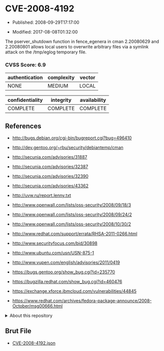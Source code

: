# CVE-2008-4192

- Published: 2008-09-29T17:17:00

- Modified: 2017-08-08T01:32:00

The pserver_shutdown function in fence_egenera in cman 2.20080629 and 2.20080801 allows local users to overwrite arbitrary files via a symlink attack on the /tmp/eglog temporary file.

### CVSS Score: **6.9**

| authentication | complexity | vector |
| --- | --- | --- |
| NONE | MEDIUM | LOCAL |

| confidentiality | integrity | availability |
| --- | --- | --- |
| COMPLETE | COMPLETE | COMPLETE |

## References

* http://bugs.debian.org/cgi-bin/bugreport.cgi?bug=496410

* http://dev.gentoo.org/~rbu/security/debiantemp/cman

* http://secunia.com/advisories/31887

* http://secunia.com/advisories/32387

* http://secunia.com/advisories/32390

* http://secunia.com/advisories/43362

* http://uvw.ru/report.lenny.txt

* http://www.openwall.com/lists/oss-security/2008/09/18/3

* http://www.openwall.com/lists/oss-security/2008/09/24/2

* http://www.openwall.com/lists/oss-security/2008/10/30/2

* http://www.redhat.com/support/errata/RHSA-2011-0266.html

* http://www.securityfocus.com/bid/30898

* http://www.ubuntu.com/usn/USN-875-1

* http://www.vupen.com/english/advisories/2011/0419

* https://bugs.gentoo.org/show_bug.cgi?id=235770

* https://bugzilla.redhat.com/show_bug.cgi?id=460476

* https://exchange.xforce.ibmcloud.com/vulnerabilities/44845

* https://www.redhat.com/archives/fedora-package-announce/2008-October/msg00666.html

<details>
<summary>About this repository</summary> 

  This repository is part of the project [Live Hack CVE](https://github.com/Live-Hack-CVE). Main website can be found [www.live-hack.org](https://www.live-hack.org) 
  
  Made by [Sn0wAlice](https://github.com/Sn0wAlice) for the people that care about security and need to have a feed of the latest CVEs. Hope you enjoy it, don't forget to star the repo and follow me on [Twitter](https://twitter.com/Sn0wAlice) and [Github](https://github.com/Sn0wAlice). And that is my [personnal website](https://www.alice-snow.me/)

  - [Home Page](https://github.com/Live-Hack-CVE)
  - [Framework](https://github.com/Live-Hack-CVE/cve-framework)
  - [CVE database](https://github.com/Live-Hack-CVE/full_database)
  - [Changelog](https://github.com/Live-Hack-CVE/Changelog)
</details>

## Brut File

* [CVE-2008-4192.json](https://raw.githubusercontent.com/Live-Hack-CVE/full_database/main/cves/2008/CVE-2008-4192.json)

